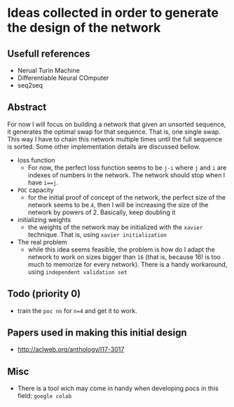 Ideas collected in order to generate the design of the network
===============================================================

Usefull references 
------------------
* Nerual Turin Machine
* Differentiable Neural COmputer
* seq2seq

Abstract
--------
For now I will focus on building a network that given an unsorted sequence, it generates the optimal swap for that sequence. That
is, one single swap. This way I have to chain this network multiple times until the full sequence is sorted. Some other implementation 
details are discussed bellow.

* loss function
  - For now, the perfect loss function seems to be `j-i` where `j` and `i` are indexes
   of numbers in the network. The network should stop when I have `i==j`. 
* `POC` capacity
   - for the initial proof of concept of the network, the perfect size of the network seems to be `4`, 
    then I will be increasing the size of the network by powers of 2. Basically, keep doubling it
* initializing weights
  - the weights of the network may be initialized with the `xavier` technique. That is, using `xavier initialization`
* The real problem
  - while this idea seems feasible, the problem is how do I adapt the network to work on sizes bigger than `16` (that is, because 16!
   is too much to memorize for every network). There is a handy workaround, using `independent validation set`
   
Todo (priority 0)
------------------
* train the `poc nn` for `n=4` and get it to work.
   
Papers used in making this initial design
------------------------------------------
* http://aclweb.org/anthology/I17-3017

Misc
-----
* There is a tool wich may come in handy when developing pocs in this field: `google colab`
